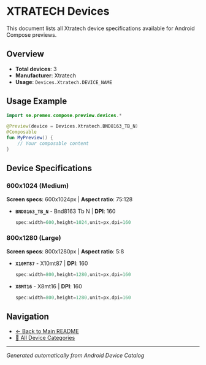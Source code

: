 # XTRATECH Devices

This document lists all Xtratech device specifications available for Android Compose previews.

## Overview

- **Total devices**: 3
- **Manufacturer**: Xtratech
- **Usage**: `Devices.Xtratech.DEVICE_NAME`

## Usage Example

```kotlin
import se.premex.compose.preview.devices.*

@Preview(device = Devices.Xtratech.BND8163_TB_N)
@Composable
fun MyPreview() {
    // Your composable content
}
```

## Device Specifications

### 600x1024 (Medium)

**Screen specs**: 600x1024px | **Aspect ratio**: 75:128

- **`BND8163_TB_N`** - Bnd8163 Tb N | **DPI**: 160
  ```kotlin
  spec:width=600,height=1024,unit=px,dpi=160
  ```

### 800x1280 (Large)

**Screen specs**: 800x1280px | **Aspect ratio**: 5:8

- **`X10MT87`** - X10mt87 | **DPI**: 160
  ```kotlin
  spec:width=800,height=1280,unit=px,dpi=160
  ```

- **`X8MT16`** - X8mt16 | **DPI**: 160
  ```kotlin
  spec:width=800,height=1280,unit=px,dpi=160
  ```

## Navigation

- [← Back to Main README](../../README.md)
- [📱 All Device Categories](../README.md)

---
*Generated automatically from Android Device Catalog*
